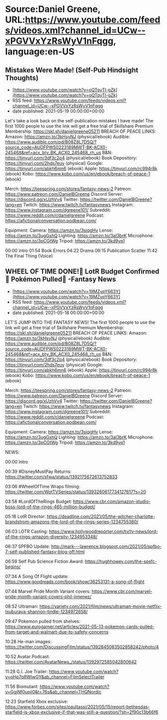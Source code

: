 # Source:Daniel Greene, URL:https://www.youtube.com/feeds/videos.xml?channel_id=UCw--xPGVVxYzRsWyV1nFqgg, language:en-US

## Mistakes Were Made! (Self-Pub Hindsight Thoughts)
 - [https://www.youtube.com/watch?v=oQTqyTl-gZk](https://www.youtube.com/watch?v=oQTqyTl-gZk)
 - RSS feed: https://www.youtube.com/feeds/videos.xml?channel_id=UCw--xPGVVxYzRsWyV1nFqgg
 - date published: 2021-05-19 00:00:00+00:00

Let's take a look back on the self-publication mistakes I have made! 
The first 1000 people to use the link will get a free trial of Skillshare Premium Membership: https://skl.sh/danielgreene05211
BREACH OF PEACE LINKS: 
Amazon: https://amzn.to/3kHsyNJ (physical/ebook)
Audible: https://www.audible.com/pd/B08Z8L7D5Q/?source_code=AUDFPWS0223189MWT-BK-ACX0-245468&ref=acx_bty_BK_ACX0_245468_rh_us
B&N: https://tinyurl.com/3df3c2p4 (physical/ebook)
Book Depository: https://tinyurl.com/2hds7euy (physical)
Google: https://tinyurl.com/abkh6mn6 (ebook)
Apple: https://tinyurl.com/rc994r8k (ebook)
Kobo: https://www.kobo.com/us/en/ebook/breach-of-peace-1 (ebook)

Merch: https://teespring.com/stores/fantasy-news-2
Patreon: https://www.patreon.com/DanielBGreene
Discord Server: https://discord.gg/xUzhVv4
Twitter: https://twitter.com/DanielBGreene?lang=en
Twitch: https://www.twitch.tv/fantasynews
Instagram: https://www.instagram.com/dgreene101/
Subreddit: https://www.reddit.com/r/danielgreene 
Podcast: https://afictionalconversation.podbean.com/

Equipment: 
Camera: https://amzn.to/3siqgHv 
Lense: https://amzn.to/3ugGxhQ 
Lighting: https://amzn.to/3aI3brK 
Microphone: https://amzn.to/3pCGtWg 
Tripod: https://amzn.to/3kd9yq1 


00:00 intro
01:54 Book Errors
04:22 Drama 
09:15 Publication Scatter 
11:42 The Final Thing (Voice)

## WHEEL OF TIME DONE!🎉 LotR Budget Confirmed💸 Pokémon Pulled🧨 -Fantasy News
 - [https://www.youtube.com/watch?v=19MZypY663Y](https://www.youtube.com/watch?v=19MZypY663Y)
 - RSS feed: https://www.youtube.com/feeds/videos.xml?channel_id=UCw--xPGVVxYzRsWyV1nFqgg
 - date published: 2021-05-18 00:00:00+00:00

LET'S JUMP INTO THE FANTASY NEWS! 
The first 1000 people to use the link will get a free trial of Skillshare Premium Membership: https://skl.sh/danielgreene05211
BREACH OF PEACE LINKS: 
Amazon: https://amzn.to/3kHsyNJ (physical/ebook)
Audible: https://www.audible.com/pd/B08Z8L7D5Q/?source_code=AUDFPWS0223189MWT-BK-ACX0-245468&ref=acx_bty_BK_ACX0_245468_rh_us
B&N: https://tinyurl.com/3df3c2p4 (physical/ebook)
Book Depository: https://tinyurl.com/2hds7euy (physical)
Google: https://tinyurl.com/abkh6mn6 (ebook)
Apple: https://tinyurl.com/rc994r8k (ebook)
Kobo: https://www.kobo.com/us/en/ebook/breach-of-peace-1 (ebook)

Merch: https://teespring.com/stores/fantasy-news-2
Patreon: https://www.patreon.com/DanielBGreene
Discord Server: https://discord.gg/xUzhVv4
Twitter: https://twitter.com/DanielBGreene?lang=en
Twitch: https://www.twitch.tv/fantasynews
Instagram: https://www.instagram.com/dgreene101/
Subreddit: https://www.reddit.com/r/danielgreene 
Podcast: https://afictionalconversation.podbean.com/

Equipment: 
Camera: https://amzn.to/3siqgHv 
Lense: https://amzn.to/3ugGxhQ 
Lighting: https://amzn.to/3aI3brK 
Microphone: https://amzn.to/3pCGtWg 
Tripod: https://amzn.to/3kd9yq1 


NEWS: 

00:00 Intro 

00:39 #DisneyMustPay Returns: https://twitter.com/sfwa/status/1392175672613752833 

03:06 #WheelOfTime Wraps filming: https://twitter.com/WotTVSeries/status/1393260617734127617?s=20 

03:58 #LordOfTheRings Budget: https://www.cbr.com/amazon-studio-boss-lord-of-the-rings-465-million-budget/ 

05:18 LotR Director: https://deadline.com/2021/05/the-witcher-charlotte-brandstrom-amazons-the-lord-of-the-rings-series-1234755360/ 

06:03 LOTR Casting: https://www.hollywoodreporter.com/tv/tv-news/lord-of-the-rings-amazon-diversity-1234953348/ 

06:37 SPFBO Update: http://mark---lawrence.blogspot.com/2021/05/spfbo-7-self-published-fantasy-blog-off.html 

06:59 Self Pub Science Fiction Award: https://hughhowey.com/the-spsfc-begins/ 

07:34 A Song Of Flight update: https://www.goodreads.com/book/show/36253131-a-song-of-flight 

07:44 Marvel Pride Month Variant covers: https://www.cbr.com/marvel-pride-month-variant-covers-phil-jimenez/ 

08:52 Ultraman: https://variety.com/2021/film/news/ultraman-movie-netflix-tsuburaya-shannon-tindle-1234972658/ 

09:47 Pokemon pulled from shelves: https://www.eurogamer.net/articles/2021-05-13-pokemon-cards-pulled-from-target-and-walmart-due-to-safety-concerns  

10:28 He-man images: https://twitter.com/DiscussingFilm/status/1392845083502858242/photo/4 

10:52 Avatar Podcast: https://twitter.com/AvatarNews_/status/1392972585042800642  

11:28 G.I. Joe Trailer: https://www.youtube.com/watch?v=oHp7q8WIwGY&ab_channel=FilmSelectTrailer 

11:56 Biomutant: https://www.youtube.com/watch?v=GgjNf0upii0&t=76s&ab_channel=THQNordic 

12:23 Starfield Xbox exclusive: https://www.forbes.com/sites/paultassi/2021/05/15/report-bethesdas-starfield-is-xbox-exclusive-if-that-was-still-a-question/?sh=2f90c13b66f6

